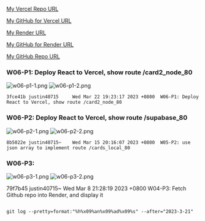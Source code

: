 [My Vercel Repo URL](https://1112-client-card-demo-80.vercel.app/)

[My GitHub for Vercel URL](https://github.com/1112-wp2/1112-client-card-demo-80)

[My Render URL](https://one112-server-cs-info-lab-62wd.onrender.com)

[My GitHub for Render URL](https://github.com/1112-wp2/1112-server-card-demo-80)

[My GitHub Repo URL](https://github.com/1112-wp2/1111-wp2_demo_80)

### W06-P1: Deploy React to Vercel, show route /card2_node_80

![w06-p1-1.png](https://wjviuyuwtkixlajqlpbk.supabase.co/storage/v1/object/public/demo-80/md_img/w06-p1-1.png)
![w06-p1-2.png](https://wjviuyuwtkixlajqlpbk.supabase.co/storage/v1/object/public/demo-80/md_img/w06-p1-2.png)

```
3fce41b justin40715     Wed Mar 22 19:23:17 2023 +0800  W06-P1: Deploy React to Vercel, show route /card2_node_80
```

### W06-P2: Deploy React to Vercel, show route /supabase_80

![w06-p2-1.png](https://wjviuyuwtkixlajqlpbk.supabase.co/storage/v1/object/public/demo-80/md_img/w06-p2-1.png)
![w06-p2-2.png](https://wjviuyuwtkixlajqlpbk.supabase.co/storage/v1/object/public/demo-80/md_img/w06-p2-2.png)

```
8b5022e justin40715~    Wed Mar 15 20:16:07 2023 +0800  W05-P2: use json array to implement route /cards_local_80
```

### W06-P3:

![w06-p3-1.png](https://wjviuyuwtkixlajqlpbk.supabase.co/storage/v1/object/public/demo-80/md_img/w05-p3-1.png)
![w06-p3-2.png](https://wjviuyuwtkixlajqlpbk.supabase.co/storage/v1/object/public/demo-80/md_img/w05-p3-2.png)

79f7b45 justin40715~ Wed Mar 8 21:28:19 2023 +0800 W04-P3: Fetch Github repo into Render, and display it

```

git log --pretty=format:"%h%x09%an%x09%ad%x09%s" --after="2023-3-21"
```
